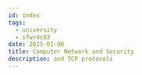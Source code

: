 ```yaml
---
id: index
tags:
  - university
  - sfwr4c03
date: 2025-01-06
title: Computer Network and Security
description: and TCP protocols
---
```

